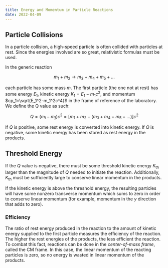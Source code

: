 ```yaml
---
title: Energy and Momentum in Particle Reactions
date: 2022-04-09
---
```


## Particle Collisions

In a particle collision, a high-speed particle is often collided with particles at rest. Since the energies involved are so great, relativistic formulas must be used.

In the generic reaction

$$m_1+m_2\rightarrow m_3+m_4+m_5+...$$

each particle has some mass $m$. The first particle (the one not at rest) has some energy $E_1$, kinetic energy $K_1=E_1-m_1c^2$, and momentum $cp_1=\sqrt{E_1^2-m_1^2c^4}$ in the frame of reference of the laboratory. We define the Q value as such:

$$Q=\left(m_i-m_f\right)c^2=\left[m_1+m_2-\left(m_3+m_4+m_5+...\right)\right]c^2$$

If $Q$ is positive, some rest energy is converted into kinetic energy. If $Q$ is negative, some kinetic energy has been stored as rest energy in the products.

## Threshold Energy

If the $Q$ value is negative, there must be some threshold kinetic energy $K_\text{th}$ larger than the magnitude of $Q$ needed to initiate the reaction. Additionally, $K_\text{th}$ must be sufficiently large to conserve linear momentum in the products.

If the kinetic energy is above the threshold energy, the resulting particles will have some nonzero transverse momentum which sums to zero in order to conserve linear momentum (for example, momentum in the $y$ direction that adds to zero).

### Efficiency

The ratio of rest energy produced in the reaction to the amount of kinetic energy supplied to the first particle measures the efficiency of the reaction. The higher the rest energies of the products, the less efficient the reaction. To combat this fact, reactions can be done in the *center-of-mass frame*, called the CM frame. In this case, the linear momentum of the reacting particles is zero, so no energy is wasted in linear momentum of the products.